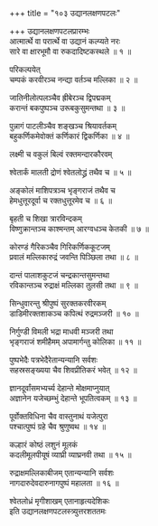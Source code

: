 +++
title = "१०३ उद्यानलक्षणपटलः"

+++
उद्यानलक्षणपटलप्रारम्भः    
आत्मार्त्थे वा परार्त्थे वा उद्यानं कल्प्यते नरः  
सारे वा क्षारभूमौ वा रुकदादिष्टकस्थले ॥ १ ॥


परिकल्पयेत्  
चम्पकं करवीरञ्च नन्द्या वर्तञ्च मल्लिका ॥ २ ॥


जातिनीलोत्पलञ्चैव ह्रीबेरञ्च द्विपद्मकम्  
करान्तं बकपुष्पञ्च उरूबकुसुमन्तथा ॥ ३ ॥


पुन्नागं पाटलीञ्चैव शङ्खञ्च श्रियावर्तकम्  
बहुकर्णिकमेवोक्तं कर्णिकारं द्विकर्णिका ॥ ४ ॥


लक्ष्मी च वकुलं बिल्वं रक्तमन्दारकौरवम्  

श्वेतार्कं मालती द्रोणं श्वेतलोद्ध्रं तथैव च ॥ ५ ॥


अङ्कोलं माशिपत्रञ्च भृङ्गराजं तथैव च  
हेमधुत्तूरदूर्वा च रक्तधुत्तूरमेव च ॥ ६ ॥


बृहती च शिखा त्रारविन्दकम्  
विष्णुक्रान्तञ्च काश्मन्तम् आरग्वधञ्च केतकी ॥ ७ ॥


कोरण्डं गैरिकञ्चैव गिरिकर्णिककूटजम्  
प्रवालं मल्लिकारुद्रं जवन्ति पिञ्छिला तथा ॥ ८ ॥


दान्तं पालाशकुटजं चन्द्रकान्तसुमन्तथा  
रविकान्तञ्च रुद्राक्षं मल्लिका तुलसी तथा ॥ ९ ॥


सिन्धुवारन्तु श्रीपुष्पं सुरक्तकरवीरकम्  
डाडिमीरक्तशाकञ्च कपित्थं रुद्रमञ्जरी ॥ १० ॥


निर्गुण्डी विमली भद्रा माधवी मञ्जरी तथा  
भृङ्गराजं शमीहैमम् अपामार्गन्तु कोलिका ॥ ११ ॥


पुष्पभेदैः पत्रभेदैरेतान्यन्यानि सर्वशः  
सहस्रसङ्ख्यया चैव शिवप्रीतिकरं भवेत् ॥ १२ ॥


ज्ञानदूर्वांसमभ्यर्च्य देहान्ते मोक्षमाप्नुयात्  
अज्ञानेन यजेच्छम्भुं देहान्ते भूपतित्वकम् ॥ १३ ॥


पूर्वोक्तविधिना चैव वास्तुनाथं यजेत्पुरा  
पश्चात्पुष्पं ग्रहे चैव श्रुणुष्वथ ॥ १४ ॥


कल्हारं कोष्ठं लशुनं मूलकं  
कदलीमूलपीयूषं व्याघ्री व्याघ्रनवी तथा ॥ १५ ॥


रुद्राक्षमल्लिकाबीजम् एतान्यन्यानि सर्वशः  
नागदारुदेवदारुनागपुष्पं महालता ॥ १६ ॥


श्वेतलोध्रं मृगीशाखम् एतानाहृत्यदेशिकः  
इति उद्यानलक्षणपटलस्त्र्युत्तरशततमः  
